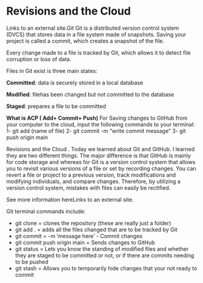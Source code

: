 #  Revisions and the Cloud
Links to an external site.Git
Git is a distributed version control system (DVCS) that stores data in a file system made of snapshots. Saving your project is called a commit, which creates a snapshot of the file.

Every change made to a file is tracked by Git, which allows it to detect file corruption or loss of data.

Files in Git exist is three main states:

**Committed**: data is securely stored in a local database

**Modified**: filehas been changed but not committed to the database

**Staged**: prepares a file to be committed

**What is ACP ( Add+ Commit+ Push)**
For Saving changes to GitHub from your computer to the cloud, input the following commands to your terminal:
1- git add (name of file)
2- git commit -m “write commit message”
3- git push origin main


Revisions and the Cloud .
Today we learned about Git and GitHub. I learned they are two different things. The major difference is that GitHub is mainly for code storage and whereas for Git is a version control system that allows you to revisit various versions of a file or set by recording changes. You can revert a file or project to a previous version, track modifications and modifying individuals, and compare changes. Therefore, by utilizing a version control system, mistakes with files can easily be rectified.

See more information hereLinks to an external site.

Git terminal commands include:

* git clone = clones the repository (these are really just a folder)
* git add . = adds all the files changed that are to be tracked by Git
* git commit = -m ‘message here’ - Commit changes
* git commit push origin main = Sends changes to GitHub
* git status = Lets you know the standing of modified files and whether they are staged to be committed or not, or if there are commits needing to be pushed
* git stash = Allows you to temporarily hide changes that your not ready to commit
